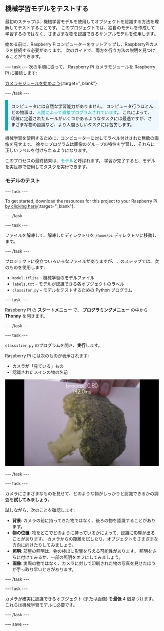 ## 機械学習モデルをテストする

最初のステップは、機械学習モデルを使用してオブジェクトを認識する方法を理解してテストすることです。 このプロジェクトでは、独自のモデルを作成して学習するのではなく、さまざまな物を認識できるサンプルモデルを使用します。

始める前に、Raspberry Piコンピューターをセットアップし、RaspberryPiカメラを接続する必要があります。 次のガイドで、両方を行う方法の説明を見つけることができます。

--- task --- 次の手順に従って、 Raspberry Pi カメラモジュールを Raspberry Pi に接続します:

[カメラモジュールを始めよう](https://projects.raspberrypi.org/en/projects/getting-started-with-picamera){:target="_blank"}

--- /task ---

<p style="border-left: solid; border-width:10px; border-color: #0faeb0; background-color: aliceblue; padding: 10px;">
コンピュータには自然な学習能力がありません。 コンピュータ行うほとんどの物事は、<span style="color: #0faeb0">人間によって直接プログラムされています</span>。 これによって、明確に定義されたルールがいくつかあるようなタスクには最適ですが、さまざまな物の認識など、より人間らしいタスクには苦労します。

機械学習を使用するために、コンピューターに対してラベル付けされた無数の画像を見せます。 徐々にプログラムは画像のグループの特性を学習し、それらに正しいラベルを付けられるようになります。

このプロセスの最終結果は、<span style="color: #0faeb0">モデル</span>と呼ばれます。 学習が完了すると、モデルを実世界で使用してタスクを実行できます。 
</p>

### モデルのテスト

--- task ---

 To get started, download the resources for this project to your Raspberry Pi [by clicking here](http://rpf.io/p/en/lego-robot-face-go){:target="_blank"}.

 --- /task ---

 --- task ---

 ファイルを解凍して、解凍したディレクトリを `/home/pi` ディレクトリに移動します。

 --- /task ---

 プロジェクトに役立ついろいろなファイルがありますが、このステップでは、次のものを使用します:

 - `model.tflite` – 機械学習のモデルファイル
 - `labels.txt` – モデルが認識できる各オブジェクトのラベル
 - `classifer.py` – モデルをテストするための Python プログラム

--- task ---

Raspberry Pi の **スタートメニュー** で、 **プログラミングメニュー** の中から **Thonny** を開きます。

 --- /task ---

--- task ---

`classifier.py` のプログラムを開き、**実行**します。

Raspberry Pi には次のものが表示されます:
+ カメラが「見ている」もの
+ 認識されたメインの物の名前

 ![認識させるプロジェクトが動作している画像。](images/classifier.png)

--- /task ---

--- task ---

 カメラにさまざまなものを見せて、どのような物がしっかりと認識できるかの調査を**試してみましょう**。

 試しながら、次のことを確認します:
   - **背景**: カメラの前に持ってきた物ではなく、後ろの物を認識することがあります。
   - **物の位置**: 物をどこでどのように持っているかによって、認識に影響が出ることがあります。 カメラからの距離を試したり、オブジェクトをさまざまな方向に向けたりしてみましょう。
   - **照明**: 部屋の照明は、物の検出に影響を与える可能性があります。 照明をさらに付けてみるか、一部の照明をオフにしてみましょう。
   - **画像**: 実際の物ではなく、カメラに対して印刷された物の写真を見せたほうが手っ取り早いときがあります。

--- /task ---

--- task ---

カメラが確実に認識できるオブジェクト (または画像) を**最低** 4 個見つけます。これらは機械学習モデルに必要です。

--- /task ---

--- save ---
